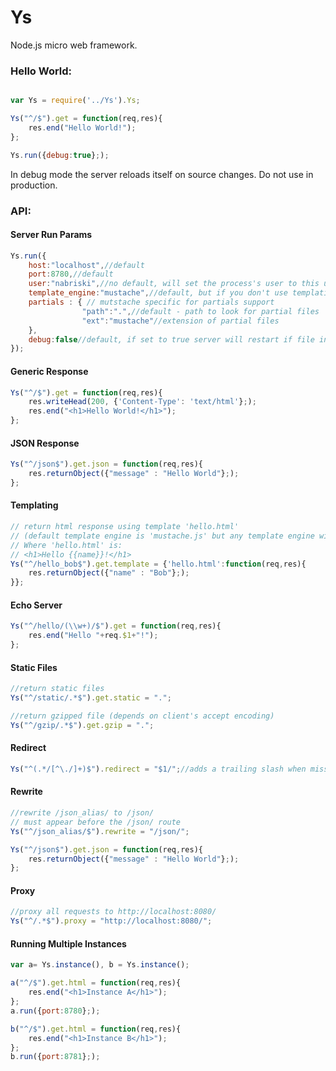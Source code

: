 # Ys
Node.js micro web framework.

### Hello World:

```javascript

var Ys = require('../Ys').Ys;

Ys("^/$").get = function(req,res){
    res.end("Hello World!");
};

Ys.run({debug:true};);
```
In debug mode the server reloads itself on source changes. Do not use in production.

### API:

#### Server Run Params
```javascript
Ys.run({
    host:"localhost",//default
    port:8780,//default
    user:"nabriski",//no default, will set the process's user to this user after binding to port
    template_engine:"mustache",//default, but if you don't use templating you don't need it installed.
    partials : { // mutstache specific for partials support
                "path":".",//default - path to look for partial files
                "ext":"mustache"//extension of partial files
    },
    debug:false//default, if set to true server will restart if file including Ys has changed
});
```

#### Generic Response
```javascript
Ys("^/$").get = function(req,res){
    res.writeHead(200, {'Content-Type': 'text/html'};);
    res.end("<h1>Hello World!</h1>");
};
```

#### JSON Response
```javascript
Ys("^/json$").get.json = function(req,res){
    res.returnObject({"message" : "Hello World"};);
};
```

#### Templating
```javascript
// return html response using template 'hello.html' 
// (default template engine is 'mustache.js' but any template engine with a 'compile' method can be defined)
// Where 'hello.html' is:
// <h1>Hello {{name}}!</h1>
Ys("^/hello_bob$").get.template = {'hello.html':function(req,res){
    res.returnObject({"name" : "Bob"};);
}};
```
#### Echo Server
```javascript
Ys("^/hello/(\\w+)/$").get = function(req,res){
    res.end("Hello "+req.$1+"!");
};
```

#### Static Files
```javascript
//return static files
Ys("^/static/.*$").get.static = ".";

//return gzipped file (depends on client's accept encoding)
Ys("^/gzip/.*$").get.gzip = ".";

```

#### Redirect
```javascript
Ys("^(.*/[^\./]+)$").redirect = "$1/";//adds a trailing slash when missing
```

#### Rewrite
```javascript
//rewrite /json_alias/ to /json/
// must appear before the /json/ route
Ys("^/json_alias/$").rewrite = "/json/";

Ys("^/json$").get.json = function(req,res){
    res.returnObject({"message" : "Hello World"};);
};

```

#### Proxy
```javascript
//proxy all requests to http://localhost:8080/
Ys("^/.*$").proxy = "http://localhost:8080/";

```

#### Running Multiple Instances
```javascript
var a= Ys.instance(), b = Ys.instance();

a("^/$").get.html = function(req,res){
    res.end("<h1>Instance A</h1>");
};
a.run({port:8780};);

b("^/$").get.html = function(req,res){
    res.end("<h1>Instance B</h1>");
};
b.run({port:8781};);

```

